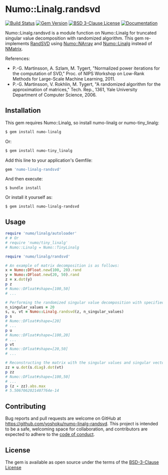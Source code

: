 # Numo::Linalg.randsvd

[![Build Status](https://github.com/yoshoku/numo-linalg-randsvd/actions/workflows/main.yml/badge.svg?branch=main)](https://github.com/yoshoku/numo-linalg-randsvd/actions/workflows/main.yml)
[![Gem Version](https://badge.fury.io/rb/numo-linalg-randsvd.svg)](https://badge.fury.io/rb/numo-linalg-randsvd)
[![BSD 3-Clause License](https://img.shields.io/badge/License-BSD%203--Clause-orange.svg)](https://github.com/yoshoku/numo-linalg-randsvd/blob/main/LICENSE.txt)
[![Documentation](https://img.shields.io/badge/api-reference-blue.svg)](https://yoshoku.github.io/numo-linalg-randsvd/doc/)

Numo::Linalg.randsvd is a module function on Numo::Linalg for truncated singular value decomposition with randomized algorithm.
This gem re-implements [RandSVD](https://github.com/yoshoku/randsvd) using [Numo::NArray](https://github.com/ruby-numo/numo-narray) and
[Numo::Linalg](https://github.com/ruby-numo/numo-linalg) instead of [NMatrix](https://github.com/SciRuby/nmatrix).

References:

- P.-G. Martinsson, A. Szlam, M. Tygert, "Normalized power iterations for the computation of SVD," Proc. of NIPS Workshop on Low-Rank Methods for Large-Scale Machine Learning, 2011.
- P.-G. Martinsson, V. Rokhlin, M. Tygert, "A randomized algorithm for the approximation of matrices," Tech. Rep., 1361, Yale University Department of Computer Science, 2006.

## Installation
This gem requires Numo::Linalg, so install numo-linalg or numo-tiny_linalg:

```sh
$ gem install numo-linalg
```

Or:

```sh
$ gem install numo-tiny_linalg
```

Add this line to your application's Gemfile:

```ruby
gem 'numo-linalg-randsvd'
```

And then execute:

    $ bundle install

Or install it yourself as:

    $ gem install numo-linalg-randsvd

## Usage

```ruby
require 'numo/linalg/autoloader'
# # Or
# require 'numo/tiny_linalg'
# Numo::Linalg = Numo::TinyLinalg

require 'numo/linalg/randsvd'

# An example of matrix decomposition is as follows:
x = Numo::DFloat.new(100, 20).rand
y = Numo::DFloat.new(20, 50).rand
z = x.dot(y)
p z
# Numo::DFloat#shape=[100,50]
# ...

# Performing the randomized singular value decomposition with specified the number of singular values.
n_singular_values = 20
s, u, vt = Numo::Linalg.randsvd(z, n_singular_values)
p s
# Numo::DFloat#shape=[20]
# ...
p u
# Numo::DFloat#shape=[100,20]
# ...
p vt
# Numo::DFloat#shape=[20,50]
# ...

# Reconstructing the matrix with the singular values and singular vectors.
zz = u.dot(s.diag).dot(vt)
p zz
# Numo::DFloat#shape=[100,50]
# ...
p (z - zz).abs.max
# 5.5067062021407764e-14
```

## Contributing

Bug reports and pull requests are welcome on GitHub at https://github.com/yoshoku/numo-linalg-randsvd.
This project is intended to be a safe, welcoming space for collaboration,
and contributors are expected to adhere to the [code of conduct](https://github.com/yoshoku/numo-linalg-randsvd/blob/main/CODE_OF_CONDUCT.md).

## License

The gem is available as open source under the terms of the [BSD-3-Clause License](https://opensource.org/licenses/BSD-3-Clause)
